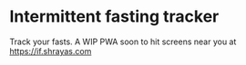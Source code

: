 # Intermittent fasting tracker

Track your fasts. A WIP PWA soon to hit screens near you at https://if.shrayas.com